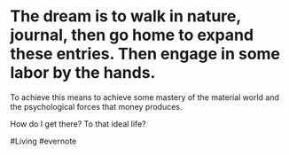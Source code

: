 # The dream is to walk in nature, journal, then go home to expand these entries. Then engage in some labor by the hands.

To achieve this means to achieve some mastery of the material world and the psychological forces that money produces.

How do I get there? To that ideal life?

\#Living #evernote

